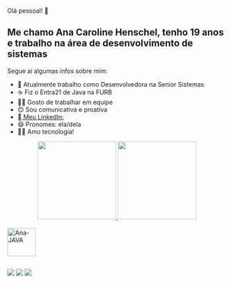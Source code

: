 Olá pessoal! 👋

<h2>Me chamo Ana Caroline Henschel, tenho 19 anos e trabalho na área de desenvolvimento de sistemas</h2>
Segue aí algumas infos sobre mim:

- 💼 Atualmente trabalho como Desenvolvedora na Senior Sistemas
- ☕ Fiz o Entra21 de Java na FURB
- 🙋‍♀️ Gosto de trabalhar em equipe
- 😊 Sou comunicativa e proativa
- 📢<a href= 'https://www.linkedin.com/in/ana-caroline-h-72b2811ba/'> Meu LinkedIn:</a>
- 😄 Pronomes: ela/dela
- 👩‍💻 Amo tecnologia!

<div align="center">
  <a href="https://github.com/anahenschel">
  <img height="180em" src="https://github-readme-stats.vercel.app/api?username=anahenschel&show_icons=true&theme=dracula&include_all_commits=true&count_private=true"/>
  <img height="180em" src="https://github-readme-stats.vercel.app/api/top-langs/?username=anahenschel&layout=compact&langs_count=7&theme=dracula"/>
</div>
<div style="display: inline_block"><br>
 <img align="center" alt= "Ana-JAVA" height="65" width="65" src="https://cdn.jsdelivr.net/gh/devicons/devicon/icons/java/java-original-wordmark.svg">
</div>  
 
  
  ##
 
<div>
  <a href="https://www.instagram.com/anaa.ch__/" target="_blank"><img src="https://img.shields.io/badge/-Instagram-%23E4405F?style=for-the-badge&logo=instagram&logoColor=white" target="_blank"></a>
  <a href = "mailto:anahenschel93@gmail.com"><img src="https://img.shields.io/badge/-Gmail-%23333?style=for-the-badge&logo=gmail&logoColor=white" target="_blank"></a>
  <a href="https://www.linkedin.com/in/anacarolinehenschel/" target="_blank"><img src="https://img.shields.io/badge/-LinkedIn-%230077B5?style=for-the-badge&logo=linkedin&logoColor=white" target="_blank"></a> 
 
</div>



